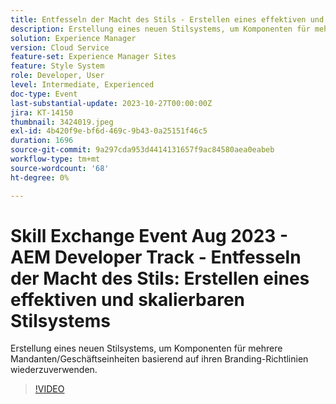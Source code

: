 ```yaml
---
title: Entfesseln der Macht des Stils - Erstellen eines effektiven und skalierbaren Stilsystems
description: Erstellung eines neuen Stilsystems, um Komponenten für mehrere Mandanten/Geschäftseinheiten basierend auf ihren Branding-Richtlinien wiederzuverwenden.
solution: Experience Manager
version: Cloud Service
feature-set: Experience Manager Sites
feature: Style System
role: Developer, User
level: Intermediate, Experienced
doc-type: Event
last-substantial-update: 2023-10-27T00:00:00Z
jira: KT-14150
thumbnail: 3424019.jpeg
exl-id: 4b420f9e-bf6d-469c-9b43-0a25151f46c5
duration: 1696
source-git-commit: 9a297cda953d4414131657f9ac84580aea0eabeb
workflow-type: tm+mt
source-wordcount: '68'
ht-degree: 0%

---
```



# Skill Exchange Event Aug 2023 - AEM Developer Track - Entfesseln der Macht des Stils: Erstellen eines effektiven und skalierbaren Stilsystems

Erstellung eines neuen Stilsystems, um Komponenten für mehrere Mandanten/Geschäftseinheiten basierend auf ihren Branding-Richtlinien wiederzuverwenden.

>[!VIDEO](https://video.tv.adobe.com/v/3424019/?learn=on)
